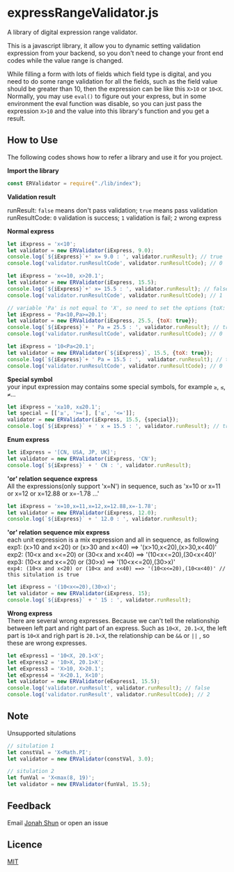 # expressRangeValidator.js
A library of digital expression range validator.<br>

This is a javascript library, it allow you to dynamic setting validation expression from your backend, so you don't need to change your front end codes while the value range is changed. 

While filling a form with lots of fields which field type is digital, and you need to do some range validation for all the fields, such as the field value should be greater than 10, then the expression can be like this `X>10` or `10<X`. Normally, you may use `eval()` to figure out your express, but in some environment the eval function was disable, so you  can just pass the expression `X>10` and the value into this library's function and you get a result.

## How to Use
The following codes shows how to refer a library and use it for you project.

**Import the library**
```javascript
const ERValidator = require("./lib/index");
```

**Validation result**<br>

runResult: `false` means don't pass validation; `true` means pass validation<br>
runResultCode: `0` validation is success; `1` validation is fail; `2` wrong express

**Normal express**
```javascript
let iExpress = 'x<10';
let validator = new ERValidator(iExpress, 9.0);
console.log(`${iExpress}`+' x= 9.0 : ', validator.runResult); // true
console.log('validator.runResultCode', validator.runResultCode); // 0
```

```javascript
let iExpress = 'x<=10, x>20.1';
let validator = new ERValidator(iExpress, 15.5);
console.log(`${iExpress}`+' x= 15.5 : ', validator.runResult); // false
console.log('validator.runResultCode', validator.runResultCode); // 1
```

```javascript
// variable 'Pa' is not equal to 'X', so need to set the options {toX: true}
let iExpress = 'Pa<10,Pa>=20.1';
let validator = new ERValidator(iExpress, 25.5, {toX: true});
console.log(`${iExpress}`+ ' Pa = 25.5 : ', validator.runResult); // true
console.log('validator.runResultCode', validator.runResultCode); // 0
```

```javascript
let iExpress = '10<Pa<20.1';
let validator = new ERValidator(`${iExpress}`, 15.5, {toX: true});
console.log(`${iExpress}`+ ' Pa = 15.5 : ',  validator.runResult); // true
console.log('validator.runResultCode', validator.runResultCode); // 0
```

**Special symbol**<br>
your input expression may contains some special symbols, for example `≥`, `≤`, `≠`...
```javascript
let iExpress = 'x≥10, x≤20.1';
let special = [['≥', '>='], ['≤', '<=']];
validator = new ERValidator(iExpress, 15.5, {special});
console.log(`${iExpress}` + ' x = 15.5 : ', validator.runResult); // true
```

**Enum express**
```javascript
let iExpress = '[CN, USA, JP, UK]';
let validator = new ERValidator(iExpress, 'CN');
console.log(`${iExpress}` + ' CN : ', validator.runResult);
```

**'or' relation sequence express**
<br>All the expressions(only support 'x=N') in sequence, such as 'x=10 or x=11 or x=12 or x=12.88 or x=-1.78 ...'
```javascript
let iExpress = 'x=10,x=11,x=12,x=12.88,x=-1.78';
let validator = new ERValidator(iExpress, 12.0);
console.log(`${iExpress}` + ' 12.0 : ', validator.runResult);
```
**'or' relation sequence mix express**
<br> each unit expression is a mix expression and all in sequence, as following
<br> exp1: (x>10 and x<20) or (x>30 and x<40) ==> '(x>10,x<20),(x>30,x<40)'
<br> exp2: (10<x and x<=20) or (30<x and x<40) ==> '(10<x<=20),(30<x<40)'
<br> exp3: (10<x and x<=20) or (30>x) ==> '(10<x<=20),(30>x)'
<br> `exp4: (10<x and x<20) or (10<x and x<40) ==> '(10<x<=20),(10<x<40)' // this situlation is true`

```javascript
let iExpress = '(10<x<=20),(30>x)';
let validator = new ERValidator(iExpress, 15);
console.log(`${iExpress}` + ' 15 : ', validator.runResult);
```

**Wrong express**
<br>There are several wrong expresses. Because we can't tell the relationship between left part and right part of an express. Such as `10<X, 20.1<X`, the left part is `10<X` and righ part is `20.1<X`, the relationship can be `&&` or `||` , so these are wrong expresses.
```javascript
let eExpress1 = '10<X, 20.1<X';
let eExpress2 = '10>X, 20.1>X';
let eExpress3 = 'X>10, X>20.1';
let eExpress4 = 'X<20.1, X<10';  
let validator = new ERValidator(eExpress1, 15.5);
console.log('validator.runResult', validator.runResult); // false
console.log('validator.runResult', validator.runResultCode); // 2
```

## Note
Unsupported situlations
```javascript
// situlation 1
let constVal = 'X<Math.PI';
let validator = new ERValidator(constVal, 3.0);

// situlation 2
let funVal = 'X<max(8, 19)';
let validator = new ERValidator(funVal, 15.5);

```
## Feedback
Email <a href="mailto:jonahshun@gmail.com">Jonah Shun</a> or open an issue

## Licence

[MIT](LICENCE)
